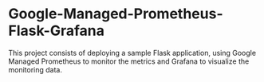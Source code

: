 # Google-Managed-Prometheus-Flask-Grafana
This project consists of deploying a sample Flask application, using Google Managed Prometheus to monitor the metrics and Grafana to visualize the monitoring data.
